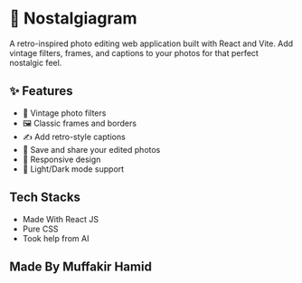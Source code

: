 # 📸 Nostalgiagram

A retro-inspired photo editing web application built with React and Vite. Add vintage filters, frames, and captions to your photos for that perfect nostalgic feel.

## ✨ Features

- 🎨 Vintage photo filters
- 🖼️ Classic frames and borders
- ✍️ Add retro-style captions
- 💾 Save and share your edited photos
- 🎯 Responsive design
- 🌙 Light/Dark mode support

## Tech Stacks
- Made With React JS
- Pure CSS
- Took help from AI

## Made By Muffakir Hamid